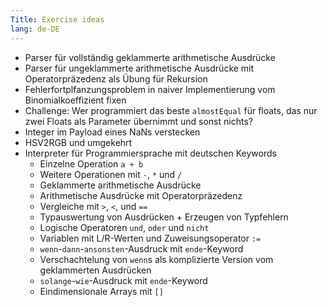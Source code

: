 ```yaml
---
Title: Exercise ideas
lang: de-DE
---
```


* Parser für vollständig geklammerte arithmetische Ausdrücke
* Parser für ungeklammerte arithmetische Ausdrücke mit Operatorpräzedenz als Übung für Rekursion
* Fehlerfortplfanzungsproblem in naiver Implementierung vom Binomialkoeffizient fixen
* Challenge: Wer programmiert das beste `almostEqual` für floats, das nur zwei Floats als Parameter übernimmt und sonst nichts?
* Integer im Payload eines NaNs verstecken
* HSV2RGB und umgekehrt
* Interpreter für Programmiersprache mit deutschen Keywords
  * Einzelne Operation `a + b`
  * Weitere Operationen mit `-`, `*` und `/`
  * Geklammerte arithmetische Ausdrücke
  * Arithmetische Ausdrücke mit Operatorpräzedenz
  * Vergleiche mit `>`, `<`, und `==`
  * Typauswertung von Ausdrücken + Erzeugen von Typfehlern
  * Logische Operatoren `und`, `oder` und `nicht`
  * Variablen mit L/R-Werten und Zuweisungsoperator `:=`
  * `wenn`-`dann`-`ansonsten`-Ausdruck mit `ende`-Keyword
  * Verschachtelung von `wenn`s als komplizierte Version vom geklammerten Ausdrücken
  * `solange`-`wie`-Ausdruck mit `ende`-Keyword
  * Eindimensionale Arrays mit `[]`